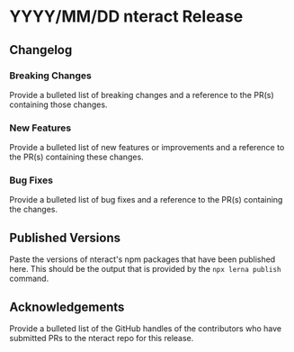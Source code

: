 # YYYY/MM/DD nteract Release

## Changelog

### Breaking Changes

Provide a bulleted list of breaking changes and a reference to the PR(s) containing those changes.

### New Features

Provide a bulleted list of new features or improvements and a reference to the PR(s) containing these changes.

### Bug Fixes

Provide a bulleted list of bug fixes and a reference to the PR(s) containing the changes.

## Published Versions

Paste the versions of nteract's npm packages that have been published here. This should be the output that is provided by the `npx lerna publish` command.

## Acknowledgements

Provide a bulleted list of the GitHub handles of the contributors who have submitted PRs to the nteract repo for this release.
